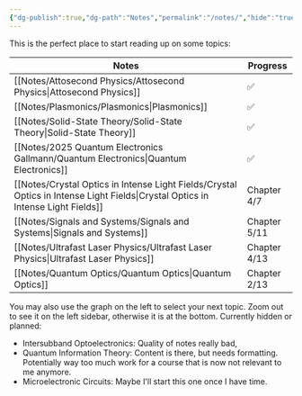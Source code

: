 ```yaml
---
{"dg-publish":true,"dg-path":"Notes","permalink":"/notes/","hide":"true","dgShowBacklinks":"false","dgShowLocalGraph":true,"updated":"2025-05-25T21:38:24.533+02:00"}
---
```


This is the perfect place to start reading up on some topics:

| Notes                                                                                                                           | Progress     |
| ------------------------------------------------------------------------------------------------------------------------------- | ------------ |
| [[Notes/Attosecond Physics/Attosecond Physics\|Attosecond Physics]]                                                             | ✅            |
| [[Notes/Plasmonics/Plasmonics\|Plasmonics]]                                                                                     | ✅            |
| [[Notes/Solid-State Theory/Solid-State Theory\|Solid-State Theory]]                                                             | ✅            |
| [[Notes/2025 Quantum Electronics Gallmann/Quantum Electronics\|Quantum Electronics]]                                            | ✅            |
| [[Notes/Crystal Optics in Intense Light Fields/Crystal Optics in Intense Light Fields\|Crystal Optics in Intense Light Fields]] | Chapter 4/7  |
| [[Notes/Signals and Systems/Signals and Systems\|Signals and Systems]]                                                          | Chapter 5/11 |
| [[Notes/Ultrafast Laser Physics/Ultrafast Laser Physics\|Ultrafast Laser Physics]]                                              | Chapter 4/13 |
| [[Notes/Quantum Optics/Quantum Optics\|Quantum Optics]]                                                                         | Chapter 2/13 |


You may also use the graph on the left to select your next topic. Zoom out to see it on the left sidebar, otherwise it is at the bottom. Currently hidden or planned: 
- Intersubband Optoelectronics: Quality of notes really bad, 
- Quantum Information Theory: Content is there, but needs formatting. Potentially way too much work for a course that is now not relevant to me anymore. 
- Microelectronic Circuits: Maybe I'll start this one once I have time.